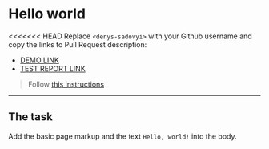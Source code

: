 # Hello world
<<<<<<< HEAD
Replace `<denys-sadovyi>` with your Github username and copy the links to Pull Request description:
- [DEMO LINK](https://denys-sadovyi.github.io/layout_hello-world/)
- [TEST REPORT LINK](https://denys-sadovyi.github.io/layout_hello-world/report/html_report/)

> Follow [this instructions](https://mate-academy.github.io/layout_task-guideline/#how-to-solve-the-layout-tasks-on-github)
___

## The task
Add the basic page markup and the text `Hello, world!` into the body.
